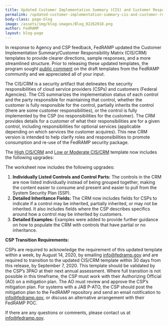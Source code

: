 ```yaml
---
title: Updated Customer Implementation Summary (CIS) and Customer Responsibility Matrix (CRM) Templates
permalink: /updated-customer-implementation-summary-cis-and-customer-responsibility-matrix-crm-templates/
body-class: page-blog
image: /assets/img/blog-images/Blog_02262018.png
author: FedRAMP
layout: blog-page
---
```

In response to Agency and CSP feedback, FedRAMP updated the Customer Implementation Summary/Customer Responsibility Matrix (CIS/CRM) templates to provide clearer directions, sample responses, and a more streamlined structure. Prior to releasing these updated templates, the program sought <a href="https://www.fedramp.gov/Seeking-Public-Comments-on-the-Draft-Customer-Implementation-Summary-and-Customer-Responsibility-Matrix-Templates/">public comment</a> on the draft templates from the FedRAMP community and we appreciated all of your input. 

The CIS/CRM is a security artifact that delineates the security responsibilities of cloud service providers (CSPs) and customers (Federal Agencies). The CIS summarizes the implementation status of each control and the party responsible for maintaining that control, whether the customer is fully responsible for the control, partially inherits the control (there are some customer responsibilities), or the control is fully implemented by the CSP (no responsibilities for the customer). The CRM provides details for a customer of what their responsibilities are for a given control, including responsibilities for optional services (applicable depending on which services the customer acquires). This new CRM version is intended to help clarify roles and responsibilities to promote consumption and re-use of the FedRAMP security package.

The <a href="https://www.fedramp.gov/assets/resources/templates/SSP-A09-FedRAMP-High-CIS-Workbook-Template.xlsx">High CIS/CRM</a> and <a href="https://www.fedramp.gov/assets/resources/templates/SSP-A09-FedRAMP-Low-or-Moderate-CIS-Workbook-Template.xlsx">Low or Moderate CIS/CRM</a> template now includes the following upgrades:

The worksheet now includes the following upgrades:
1. **Individually Listed Controls and Control Parts:** The controls in the CRM are now listed individually instead of being grouped together, making the content easier to consume and present and easier to pull from the System Security Plan (SSP). 
2. **Detailed Inheritance Fields:** The CRM now includes fields for CSPs to indicate if a control may be inherited, partially inherited, or may not be inherited. It also includes fields where the CSP describes specifics around how a control may be inherited by customers.
3. **Detailed Examples:** Examples were added to provide further guidance on how to populate the CRM with controls that have partial or no inheritance.

**CSP Transition Requirements:**

CSPs are required to acknowledge the requirement of this updated template within a week, by August 14, 2020, by emailing <a href="mailto:info@fedramp.gov">info@fedramp.gov</a> and are required to transition to the updated CIS/CRM template within 30 days from this release, by September 7, 2020. This template should be validated by the CSP’s 3PAO at their next annual assessment. Where full transition is not possible in this timeframe, the CSP must work with their Authorizing Official (AO) on a mitigation plan. The AO must review and approve the CSP’s mitigation plan. For systems with a JAB P-ATO, the CSP should post the mitigation plan to the FedRAMP repository and send an email notification to info@fedramp.gov, or discuss an alternative arrangement with their FedRAMP POC. 

If there are any questions or comments, please contact us at <a href="mailto:info@fedramp.gov">info@fedramp.gov</a>.
